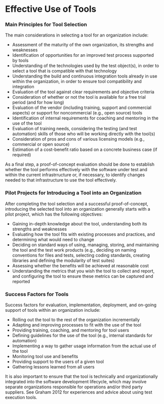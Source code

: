 # Effective Use of Tools


### Main Principles for Tool Selection 

The main considerations in selecting a tool for an organization include: 

- Assessment of the maturity of the own organization, its strengths and weaknesses 
- Identification of opportunities for an improved test process supported by tools 
- Understanding of the technologies used by the test object(s), in order to select a tool that is
compatible with that technology 
- Understanding the build and continuous integration tools already in use within the organization, in
order to ensure tool compatibility and integration 
- Evaluation of the tool against clear requirements and objective criteria 
- Consideration of whether or not the tool is available for a free trial period (and for how long) 
- Evaluation of the vendor (including training, support and commercial aspects) or support for noncommercial (e.g., open source) tools 
- Identification of internal requirements for coaching and mentoring in the use of the tool 
- Evaluation of training needs, considering the testing (and test automation) skills of those who will
be working directly with the tool(s) 
- Consideration of pros and cons of various licensing models (e.g., commercial or open source) 
- Estimation of a cost-benefit ratio based on a concrete business case (if required)

As a final step, a proof-of-concept evaluation should be done to establish whether the tool performs
effectively with the software under test and within the current infrastrructure or, if necessary, to identify
changes needed to that infrastructure to use the tool effectively.


### Pilot Projects for Introducing a Tool into an Organization

After completing the tool selection and a successful proof-of-concept, introducing the selected tool into an
organization generally starts with a pilot project, which has the following objectives: 

- Gaining in-depth knowledge about the tool, understanding both its strengths and weaknesses 
- Evaluating how the tool fits with existing processes and practices, and determining what would
need to change 
- Deciding on standard ways of using, managing, storing, and maintaining the tool and the test
work products (e.g., deciding on naming conventions for files and tests, selecting coding
standards, creating libraries and defining the modularity of test suites) 
- Assessing whether the benefits will be achieved at reasonable cost 
- Understanding the metrics that you wish the tool to collect and report, and configuring the tool to
ensure these metrics can be captured and reported


### Success Factors for Tools

Success factors for evaluation, implementation, deployment, and on-going support of tools within an
organization include: 

- Rolling out the tool to the rest of the organization incrementally 
- Adapting and improving processes to fit with the use of the tool 
- Providing training, coaching, and mentoring for tool users 
- Defining guidelines for the use of the tool (e.g., internal standards for automation) 
- Implementing a way to gather usage information from the actual use of the tool 
- Monitoring tool use and benefits 
- Providing support to the users of a given tool 
- Gathering lessons learned from all users

It is also important to ensure that the tool is technically and organizationally integrated into the software
development lifecycle, which may involve separate organizations responsible for operations and/or third
party suppliers. See Graham 2012 for experiences and advice about using test execution tools. 
